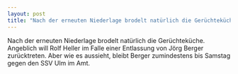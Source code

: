 ```yaml
---
layout: post
title: "Nach der erneuten Niederlage brodelt natürlich die Gerüchteküche."
---
```


Nach der erneuten Niederlage brodelt natürlich die Gerüchteküche. Angeblich will Rolf Heller im Falle einer Entlassung von Jörg Berger zurücktreten. Aber wie es aussieht, bleibt Berger zumindestens bis Samstag gegen den SSV Ulm im Amt.
